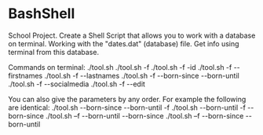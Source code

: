 # BashShell
School Project. Create a Shell Script that allows you to work with a database on terminal.
Working with the "dates.dat" (database) file.
Get info using terminal from this database.


Commands on terminal:
./tool.sh
./tool.sh -f <filename>
./tool.sh -f <filename> -id <ID>
./tool.sh -f <filename> --firstnames
./tool.sh -f <filename> --lastnames
./tool.sh -f <filename> --born-since <dateA> --born-until <dateB>
./tool.sh -f <filename> --socialmedia
./tool.sh -f <filename> --edit <ID> <column> <value>


You can also give the parameters by any order.
For example the following are identical:
./tool.sh --born-since <dateA> --born-until <dateB> -f <filename>
./tool.sh --born-until <dateB> -f <filename> --born-since <dateA>
./tool.sh –f <filename> --born-until <dateB> --born-since <dateA>
./tool.sh –f <filename> --born-since <dateA> --born-until <dateB>
